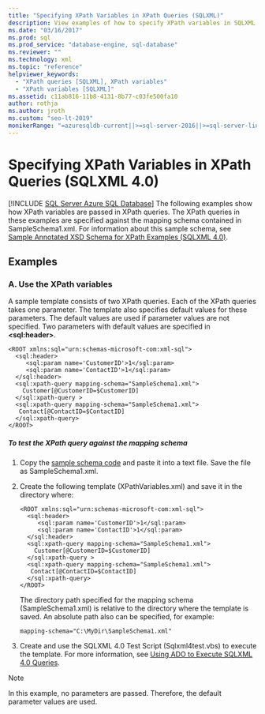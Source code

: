 ```yaml
---
title: "Specifying XPath Variables in XPath Queries (SQLXML)"
description: View examples of how to specify XPath variables in SQLXML 4.0 XPath queries.
ms.date: "03/16/2017"
ms.prod: sql
ms.prod_service: "database-engine, sql-database"
ms.reviewer: ""
ms.technology: xml
ms.topic: "reference"
helpviewer_keywords: 
  - "XPath queries [SQLXML], XPath variables"
  - "XPath variables [SQLXML]"
ms.assetid: c11ab816-11b8-4131-8b77-c03fe500fa10
author: rothja
ms.author: jroth
ms.custom: "seo-lt-2019"
monikerRange: "=azuresqldb-current||>=sql-server-2016||>=sql-server-linux-2017||=azuresqldb-mi-current"
---
```

# Specifying XPath Variables in XPath Queries (SQLXML 4.0)
[!INCLUDE [SQL Server Azure SQL Database](../../../includes/applies-to-version/sql-asdb.md)]
  The following examples show how XPath variables are passed in XPath queries. The XPath queries in these examples are specified against the mapping schema contained in SampleSchema1.xml. For information about this sample schema, see [Sample Annotated XSD Schema for XPath Examples &#40;SQLXML 4.0&#41;](../../../relational-databases/sqlxml-annotated-xsd-schemas-xpath-queries/samples/sample-annotated-xsd-schema-for-xpath-examples-sqlxml-4-0.md).  
  
## Examples  
  
### A. Use the XPath variables  
 A sample template consists of two XPath queries. Each of the XPath queries takes one parameter. The template also specifies default values for these parameters. The default values are used if parameter values are not specified. Two parameters with default values are specified in **\<sql:header>**.  
  
```  
<ROOT xmlns:sql="urn:schemas-microsoft-com:xml-sql">  
  <sql:header>  
     <sql:param name='CustomerID'>1</sql:param>  
     <sql:param name='ContactID'>1</sql:param>   
  </sql:header>  
  <sql:xpath-query mapping-schema="SampleSchema1.xml">  
    Customer[@CustomerID=$CustomerID]   
  </sql:xpath-query >  
  <sql:xpath-query mapping-schema="SampleSchema1.xml">  
   Contact[@ContactID=$ContactID]   
  </sql:xpath-query>  
</ROOT>  
```  
  
##### To test the XPath query against the mapping schema  
  
1.  Copy the [sample schema code](../../../relational-databases/sqlxml-annotated-xsd-schemas-xpath-queries/samples/sample-annotated-xsd-schema-for-xpath-examples-sqlxml-4-0.md) and paste it into a text file. Save the file as SampleSchema1.xml.  
  
2.  Create the following template (XPathVariables.xml) and save it in the directory where:  
  
    ```  
    <ROOT xmlns:sql="urn:schemas-microsoft-com:xml-sql">  
      <sql:header>  
         <sql:param name='CustomerID'>1</sql:param>  
         <sql:param name='ContactID'>1</sql:param>   
      </sql:header>  
      <sql:xpath-query mapping-schema="SampleSchema1.xml">  
        Customer[@CustomerID=$CustomerID]   
      </sql:xpath-query >  
      <sql:xpath-query mapping-schema="SampleSchema1.xml">  
       Contact[@ContactID=$ContactID]   
      </sql:xpath-query>  
    </ROOT>  
    ```  
  
     The directory path specified for the mapping schema (SampleSchema1.xml) is relative to the directory where the template is saved. An absolute path also can be specified, for example:  
  
    ```  
    mapping-schema="C:\MyDir\SampleSchema1.xml"  
    ```  
  
3.  Create and use the SQLXML 4.0 Test Script (Sqlxml4test.vbs) to execute the template. For more information, see [Using ADO to Execute SQLXML 4.0 Queries](../../../relational-databases/sqlxml/using-ado-to-execute-sqlxml-4-0-queries.md).  
  
> [!NOTE]  
>  In this example, no parameters are passed. Therefore, the default parameter values are used.  
  
  
